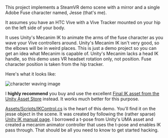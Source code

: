 This project implements a SteamVR demo scene with a mirror and a single Adobe Fuse character named, Jesse (that's me).

It assumes you have an HTC Vive with a Vive Tracker mounted on your hip on the left side of your body.

It uses Unity's Mecanim IK to animate the arms of the fuse character as you wave your Vive controllers around. Unity's Mecanim IK isn't very good, so the elbows will be in weird places.
This is just a demo project so you can get an idea what Mecanim is capable of. Unity's Mecanim lacks a head IK handle, so this demo uses VR headset rotation only, not position.
Fuse character position is taken from the hip tracker.

Here's what it looks like:

![character waving image](http://i.imgur.com/hC33RQi.gif "Waving")

I **highly recommend** you buy and use the excellent [Final IK asset from the Unity Asset Store](https://www.assetstore.unity3d.com/#!/content/14290?aid=1100l35sb) instead. It works much better for this purpose.

[Assets/Scripts/IKControl.cs](https://github.com/createthis/unity_vr_ik_mecanim/blob/master/Assets/Scripts/IKControl.cs) is the heart of this demo. You'll find it on the jesse object in the scene.
It was created by following the (rather sparse) [Unity IK manual page](https://docs.unity3d.com/Manual/InverseKinematics.html).
I borrowed a t-pose from Unity's UMA asset and created a mecanim animator controller that uses the t-pose and enables IK pass through. That should be all you need to know to get started hacking.
